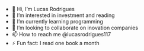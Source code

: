 - 👋 Hi, I’m Lucas Rodrigues
- 👀 I’m interested in investment and reading
- 🌱 I’m currently learning programming
- 💞️ I’m looking to collaborate on inovation companies
- 📫 How to reach me @lucasrodrigues117
- ⚡ Fun fact: I read one book a month

<!---
lucasrodrigues117/lucasrodrigues117 is a ✨ special ✨ repository because its `README.md` (this file) appears on your GitHub profile.
You can click the Preview link to take a look at your changes.
--->
